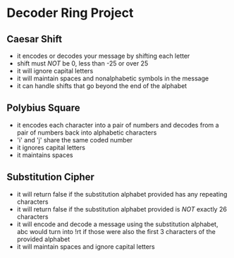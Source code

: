 # Decoder Ring Project

## Caesar Shift
- it encodes or decodes your message by shifting each letter
- shift must _NOT_ be 0, less than -25 or over 25
- it will ignore capital letters
- it will maintain spaces and nonalphabetic symbols in the message
- it can handle shifts that go beyond the end of the alphabet

## Polybius Square
- it encodes each character into a pair of numbers and decodes from a pair of numbers back into alphabetic characters
- 'i' and 'j' share the same coded number
- it ignores capital letters
- it maintains spaces

## Substitution Cipher
- it will return false if the substitution alphabet provided has any repeating characters
- it will return false if the substitution alphabet provided is _NOT_ exactly 26 characters
- it will encode and decode a message using the substitution alphabet, abc would turn into !rt if those were also the first 3 characters of the provided alphabet
- it will maintain spaces and ignore capital letters
